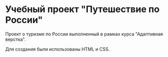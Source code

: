 # Учебный проект "Путешествие по России"

Проект о туризме по России выполненный в рамках курса "Адаптивная верстка".

Для создания были использованы HTML и CSS.
